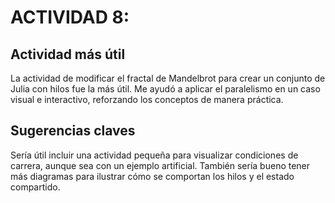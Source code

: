 # ACTIVIDAD 8:
## Actividad más útil
La actividad de modificar el fractal de Mandelbrot para crear un conjunto de Julia con hilos fue la más útil. Me ayudó a aplicar el paralelismo en un caso visual e interactivo, reforzando los conceptos de manera práctica.
## Sugerencias claves
Sería útil incluir una actividad pequeña para visualizar condiciones de carrera, aunque sea con un ejemplo artificial. También sería bueno tener más diagramas para ilustrar cómo se comportan los hilos y el estado compartido.
